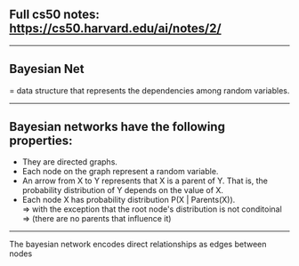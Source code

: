 ## Full cs50 notes: https://cs50.harvard.edu/ai/notes/2/

---

## Bayesian Net

= data structure that represents the dependencies among random variables.

---

## Bayesian networks have the following properties:

- They are directed graphs.  
- Each node on the graph represent a random variable.  
- An arrow from X to Y represents that X is a parent of Y. That is, the probability distribution of Y depends on the value of X.  
- Each node X has probability distribution P(X | Parents(X)).  
    => with the exception that the root node's distribution is not conditoinal  
    => (there are no parents that influence it)

---

The bayesian network encodes direct relationships as edges between nodes
